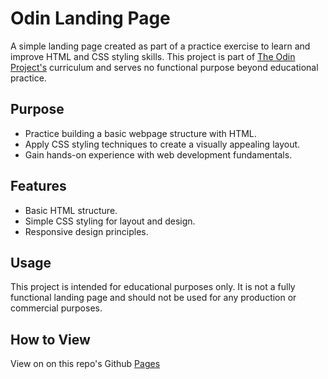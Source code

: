 # Odin Landing Page

A simple landing page created as part of a practice exercise to learn and improve HTML and CSS styling skills. This project is part of [The Odin Project's](https://www.theodinproject.com) curriculum and serves no functional purpose beyond educational practice.

## Purpose

- Practice building a basic webpage structure with HTML.
- Apply CSS styling techniques to create a visually appealing layout.
- Gain hands-on experience with web development fundamentals.

## Features

- Basic HTML structure.
- Simple CSS styling for layout and design.
- Responsive design principles.

## Usage

This project is intended for educational purposes only. It is not a fully functional landing page and should not be used for any production or commercial purposes.

## How to View

View on on this repo's Github [Pages](https://bagas-na.github.io/odin-landing-page/)
